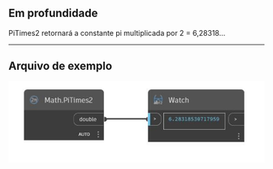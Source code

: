## Em profundidade
PiTimes2 retornará a constante pi multiplicada por 2 = 6,28318...
___
## Arquivo de exemplo

![PiTimes2](./DSCore.Math.PiTimes2_img.jpg)

